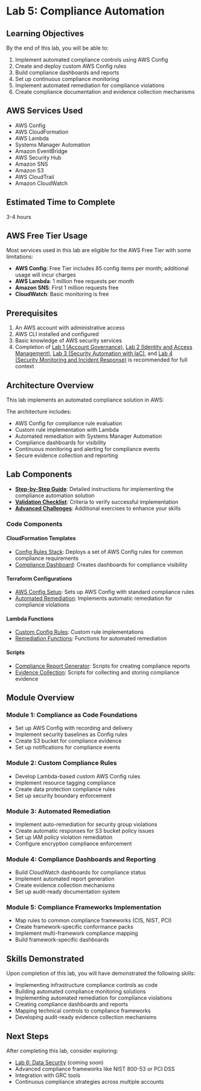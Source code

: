 # Lab 5: Compliance Automation

## Learning Objectives

By the end of this lab, you will be able to:

1. Implement automated compliance controls using AWS Config
2. Create and deploy custom AWS Config rules
3. Build compliance dashboards and reports
4. Set up continuous compliance monitoring
5. Implement automated remediation for compliance violations
6. Create compliance documentation and evidence collection mechanisms

## AWS Services Used

- AWS Config
- AWS CloudFormation
- AWS Lambda
- Systems Manager Automation
- Amazon EventBridge
- AWS Security Hub
- Amazon SNS
- Amazon S3
- AWS CloudTrail
- Amazon CloudWatch

## Estimated Time to Complete

3-4 hours

## AWS Free Tier Usage

Most services used in this lab are eligible for the AWS Free Tier with some limitations:

- **AWS Config**: Free Tier includes 85 config items per month; additional usage will incur charges
- **AWS Lambda**: 1 million free requests per month
- **Amazon SNS**: First 1 million requests free
- **CloudWatch**: Basic monitoring is free

## Prerequisites

1. An AWS account with administrative access
2. AWS CLI installed and configured
3. Basic knowledge of AWS security services
4. Completion of [Lab 1 (Account Governance)](../lab-1-account-governance), [Lab 2 (Identity and Access Management)](../lab-2-identity-access-management), [Lab 3 (Security Automation with IaC)](../lab-3-security-automation-iac), and [Lab 4 (Security Monitoring and Incident Response)](../lab-4-security-monitoring-incident-response) is recommended for full context

## Architecture Overview

This lab implements an automated compliance solution in AWS:


The architecture includes:
- AWS Config for compliance rule evaluation
- Custom rule implementation with Lambda
- Automated remediation with Systems Manager Automation
- Compliance dashboards for visibility
- Continuous monitoring and alerting for compliance events
- Secure evidence collection and reporting

## Lab Components

- [**Step-by-Step Guide**](step-by-step-guide.md): Detailed instructions for implementing the compliance automation solution
- [**Validation Checklist**](validation-checklist.md): Criteria to verify successful implementation
- [**Advanced Challenges**](challenges.md): Additional exercises to enhance your skills

### Code Components

#### CloudFormation Templates
- [Config Rules Stack](code/cloudformation/config-rules-stack.yaml): Deploys a set of AWS Config rules for common compliance requirements
- [Compliance Dashboard](code/cloudformation/compliance-dashboard.yaml): Creates dashboards for compliance visibility

#### Terraform Configurations
- [AWS Config Setup](code/terraform/aws-config-setup.tf): Sets up AWS Config with standard compliance rules
- [Automated Remediation](code/terraform/automated-remediation.tf): Implements automatic remediation for compliance violations

#### Lambda Functions
- [Custom Config Rules](code/scripts/lambda-functions): Custom rule implementations
- [Remediation Functions](code/scripts/remediation): Functions for automated remediation

#### Scripts
- [Compliance Report Generator](code/scripts/report-generator): Scripts for creating compliance reports
- [Evidence Collection](code/scripts/evidence-collector): Scripts for collecting and storing compliance evidence

## Module Overview

### Module 1: Compliance as Code Foundations
- Set up AWS Config with recording and delivery
- Implement security baselines as Config rules
- Create S3 bucket for compliance evidence
- Set up notifications for compliance events

### Module 2: Custom Compliance Rules
- Develop Lambda-based custom AWS Config rules
- Implement resource tagging compliance
- Create data protection compliance rules
- Set up security boundary enforcement

### Module 3: Automated Remediation
- Implement auto-remediation for security group violations
- Create automatic responses for S3 bucket policy issues
- Set up IAM policy violation remediation
- Configure encryption compliance enforcement

### Module 4: Compliance Dashboards and Reporting
- Build CloudWatch dashboards for compliance status
- Implement automated report generation
- Create evidence collection mechanisms
- Set up audit-ready documentation system

### Module 5: Compliance Frameworks Implementation
- Map rules to common compliance frameworks (CIS, NIST, PCI)
- Create framework-specific conformance packs
- Implement multi-framework compliance mapping
- Build framework-specific dashboards

## Skills Demonstrated

Upon completion of this lab, you will have demonstrated the following skills:

- Implementing infrastructure compliance controls as code
- Building automated compliance monitoring solutions
- Implementing automated remediation for compliance violations
- Creating compliance dashboards and reports
- Mapping technical controls to compliance frameworks
- Developing audit-ready evidence collection mechanisms

## Next Steps

After completing this lab, consider exploring:
- [Lab 6: Data Security](../lab-6-data-security) (coming soon)
- Advanced compliance frameworks like NIST 800-53 or PCI DSS
- Integration with GRC tools
- Continuous compliance strategies across multiple accounts 